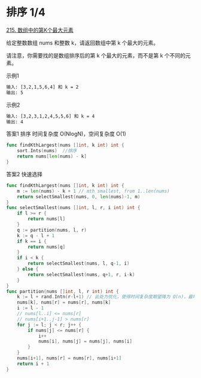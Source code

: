 # 排序 1/4

[215. 数组中的第K个最大元素](https://leetcode-cn.com/problems/kth-largest-element-in-an-array/description/)

给定整数数组 nums 和整数 k，请返回数组中第 k 个最大的元素。

请注意，你需要找的是数组排序后的第 k 个最大的元素，而不是第 k 个不同的元素。   

示例1
```html
输入: [3,2,1,5,6,4] 和 k = 2
输出: 5
```
示例2
```html
输入: [3,2,3,1,2,4,5,5,6] 和 k = 4
输出: 4
```   
      
答案1 排序 时间复杂度 O(NlogN)，空间复杂度 O(1)
```go
func findKthLargest(nums []int, k int) int {
    sort.Ints(nums)  //排序
	return nums[len(nums) - k]
}
```

答案2 快速选择 
```go
func findKthLargest(nums []int, k int) int {
	m := len(nums) - k + 1 // mth smallest, from 1..len(nums)
	return selectSmallest(nums, 0, len(nums)-1, m)
}
func selectSmallest(nums []int, l, r, i int) int {
	if l >= r {
		return nums[l]
	}
	q := partition(nums, l, r)
	k := q - l + 1
	if k == i {
		return nums[q]
	}
	if i < k {
		return selectSmallest(nums, l, q-1, i)
	} else {
		return selectSmallest(nums, q+1, r, i-k)
	}
}
func partition(nums []int, l, r int) int {
	k := l + rand.Intn(r-l+1) // 此处为优化，使得时间复杂度期望降为 O(n)，最坏时间复杂度为 O(n^2)
	nums[k], nums[r] = nums[r], nums[k]
	i := l - 1
	// nums[l..i] <= nums[r]
	// nums[i+1..j-1] > nums[r]
	for j := l; j < r; j++ {
		if nums[j] <= nums[r] {
			i++
			nums[i], nums[j] = nums[j], nums[i]
		}
	}
	nums[i+1], nums[r] = nums[r], nums[i+1]
	return i + 1
}
```

